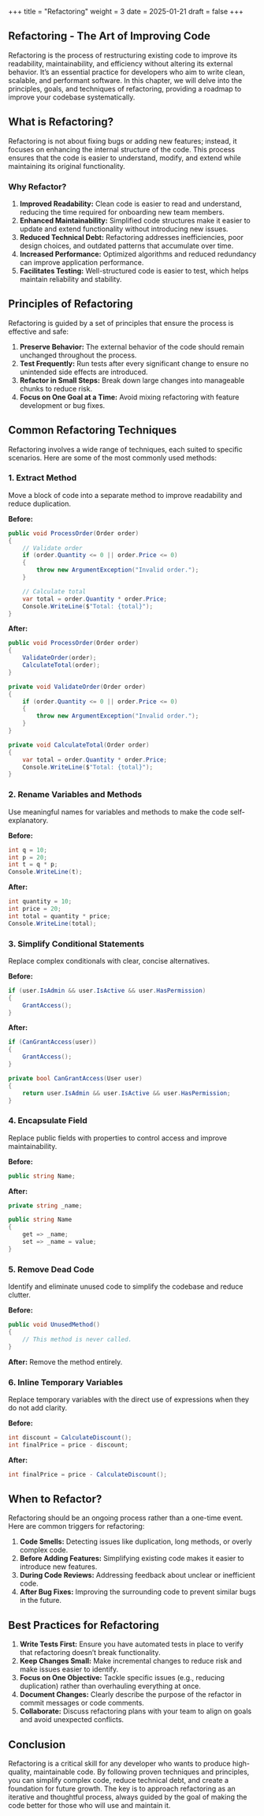 +++
title = "Refactoring"
weight = 3
date = 2025-01-21
draft = false
+++

## Refactoring - The Art of Improving Code

Refactoring is the process of restructuring existing code to improve its readability, maintainability, and efficiency without altering its external behavior. It’s an essential practice for developers who aim to write clean, scalable, and performant software. In this chapter, we will delve into the principles, goals, and techniques of refactoring, providing a roadmap to improve your codebase systematically.


## What is Refactoring?

Refactoring is not about fixing bugs or adding new features; instead, it focuses on enhancing the internal structure of the code. This process ensures that the code is easier to understand, modify, and extend while maintaining its original functionality.

### Why Refactor?

1. **Improved Readability:** Clean code is easier to read and understand, reducing the time required for onboarding new team members.
2. **Enhanced Maintainability:** Simplified code structures make it easier to update and extend functionality without introducing new issues.
3. **Reduced Technical Debt:** Refactoring addresses inefficiencies, poor design choices, and outdated patterns that accumulate over time.
4. **Increased Performance:** Optimized algorithms and reduced redundancy can improve application performance.
5. **Facilitates Testing:** Well-structured code is easier to test, which helps maintain reliability and stability.


## Principles of Refactoring

Refactoring is guided by a set of principles that ensure the process is effective and safe:

1. **Preserve Behavior:** The external behavior of the code should remain unchanged throughout the process.
2. **Test Frequently:** Run tests after every significant change to ensure no unintended side effects are introduced.
3. **Refactor in Small Steps:** Break down large changes into manageable chunks to reduce risk.
4. **Focus on One Goal at a Time:** Avoid mixing refactoring with feature development or bug fixes.


## Common Refactoring Techniques

Refactoring involves a wide range of techniques, each suited to specific scenarios. Here are some of the most commonly used methods:

### 1. **Extract Method**

Move a block of code into a separate method to improve readability and reduce duplication.

**Before:**
```csharp
public void ProcessOrder(Order order)
{
    // Validate order
    if (order.Quantity <= 0 || order.Price <= 0)
    {
        throw new ArgumentException("Invalid order.");
    }

    // Calculate total
    var total = order.Quantity * order.Price;
    Console.WriteLine($"Total: {total}");
}
```

**After:**
```csharp
public void ProcessOrder(Order order)
{
    ValidateOrder(order);
    CalculateTotal(order);
}

private void ValidateOrder(Order order)
{
    if (order.Quantity <= 0 || order.Price <= 0)
    {
        throw new ArgumentException("Invalid order.");
    }
}

private void CalculateTotal(Order order)
{
    var total = order.Quantity * order.Price;
    Console.WriteLine($"Total: {total}");
}
```

### 2. **Rename Variables and Methods**

Use meaningful names for variables and methods to make the code self-explanatory.

**Before:**
```csharp
int q = 10;
int p = 20;
int t = q * p;
Console.WriteLine(t);
```

**After:**
```csharp
int quantity = 10;
int price = 20;
int total = quantity * price;
Console.WriteLine(total);
```

### 3. **Simplify Conditional Statements**

Replace complex conditionals with clear, concise alternatives.

**Before:**
```csharp
if (user.IsAdmin && user.IsActive && user.HasPermission)
{
    GrantAccess();
}
```

**After:**
```csharp
if (CanGrantAccess(user))
{
    GrantAccess();
}

private bool CanGrantAccess(User user)
{
    return user.IsAdmin && user.IsActive && user.HasPermission;
}
```

### 4. **Encapsulate Field**

Replace public fields with properties to control access and improve maintainability.

**Before:**
```csharp
public string Name;
```

**After:**
```csharp
private string _name;

public string Name
{
    get => _name;
    set => _name = value;
}
```

### 5. **Remove Dead Code**

Identify and eliminate unused code to simplify the codebase and reduce clutter.

**Before:**
```csharp
public void UnusedMethod()
{
    // This method is never called.
}
```

**After:**
Remove the method entirely.

### 6. **Inline Temporary Variables**

Replace temporary variables with the direct use of expressions when they do not add clarity.

**Before:**
```csharp
int discount = CalculateDiscount();
int finalPrice = price - discount;
```

**After:**
```csharp
int finalPrice = price - CalculateDiscount();
```


## When to Refactor?

Refactoring should be an ongoing process rather than a one-time event. Here are common triggers for refactoring:

1. **Code Smells:** Detecting issues like duplication, long methods, or overly complex code.
2. **Before Adding Features:** Simplifying existing code makes it easier to introduce new features.
3. **During Code Reviews:** Addressing feedback about unclear or inefficient code.
4. **After Bug Fixes:** Improving the surrounding code to prevent similar bugs in the future.


## Best Practices for Refactoring

1. **Write Tests First:** Ensure you have automated tests in place to verify that refactoring doesn’t break functionality.
2. **Keep Changes Small:** Make incremental changes to reduce risk and make issues easier to identify.
3. **Focus on One Objective:** Tackle specific issues (e.g., reducing duplication) rather than overhauling everything at once.
4. **Document Changes:** Clearly describe the purpose of the refactor in commit messages or code comments.
5. **Collaborate:** Discuss refactoring plans with your team to align on goals and avoid unexpected conflicts.


## Conclusion

Refactoring is a critical skill for any developer who wants to produce high-quality, maintainable code. By following proven techniques and principles, you can simplify complex code, reduce technical debt, and create a foundation for future growth. The key is to approach refactoring as an iterative and thoughtful process, always guided by the goal of making the code better for those who will use and maintain it.

